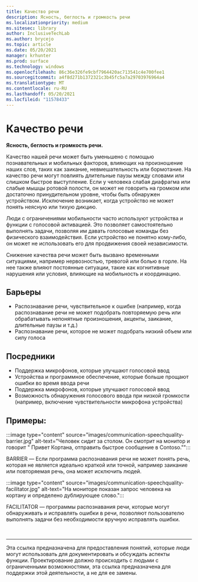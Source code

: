 ```yaml
---
title: Качество речи
description: Ясность, беглость и громкость речи
ms.localizationpriority: medium
ms.sitesec: library
author: InclusiveTechLab
ms.author: brycejo
ms.topic: article
ms.date: 05/20/2021
manager: krhunter
ms.prod: surface
ms.technology: windows
ms.openlocfilehash: 86c36e326fe9cbf7964420ac713541c4e700fee1
ms.sourcegitcommit: a4f8d271b1372321c3b45fc5a7a29703976964a4
ms.translationtype: MT
ms.contentlocale: ru-RU
ms.lasthandoff: 05/20/2021
ms.locfileid: "11578433"
---
```

# <a name="speech-quality"></a>Качество речи

**Ясность, беглость и громкость речи.**

Качество нашей речи может быть уменьшено с помощью познавательных и мобильных факторов, влияющих на произношение наших слов, таких как заикание, невмешательность или бормотание. На качество речи могут повлиять длительные паузы между словами или слишком быстрое выступление. Если у человека слабая диафрагма или слабые мышцы ротовой полости, он может не говорить на громком или достаточно принудительном уровне, чтобы быть обнаружен устройством. Исключение возникает, когда устройство не может понять неясную или тихую дикцию.

Люди с ограничениями мобильности часто используют устройства и функции с голосовой активацией. Это позволяет самостоятельно выполнять задачи, позволяя им давать голосовые команды без физического взаимодействия. Если устройство не понятно кому-либо, он может не использовать его для продвижения своей независимости.

Снижение качества речи может быть вызвано временными ситуациями, например нервозностью, тревогой или болью в горле. На нее также влияют постоянные ситуации, такие как когнитивные нарушения или условия, влияющие на мобильность и координацию.

## <a name="barriers"></a>Барьеры
* Распознавание речи, чувствительное к ошибке (например, когда распознавание речи не может подобрать повторяемую речь или обрабатывать непонятные произношения, акценты, заикание, длительные паузы и т.д.)
* Распознавание речи, которое не может подобрать низкий объем или силу голоса

## <a name="facilitators"></a>Посредники
* Поддержка микрофонов, которые улучшают голосовой ввод
* Устройства и программное обеспечение, которые больше прощают ошибки во время ввода речи
* Поддержка микрофонов, которые улучшают голосовой ввод
* Возможность обнаружения голосового ввода при низкой громкости (например, включение чувствительности микрофона устройства)

## <a name="examples"></a>Примеры:

:::image type="content" source="images/communication-speechquality-barrier.jpg" alt-text="Человек сидит за столом. Он смотрит на монитор и говорит &quot; Привет Кортана, отправить быстрое сообщение в Contoso.&quot;":::

BARRIER — Если программа распознавания речи не может понять речь, которая не является идеально краткой или точной, например заикание или повторяемая речь, она может исключить людей. 

:::image type="content" source="images/communication-speechquality-facilitator.jpg" alt-text="На мониторе показан запрос человека на кортану и определено дублирующее слово.":::

FACILITATOR — программы распознавания речи, которые могут обнаруживать и исправлять ошибки в речи, позволяют пользователю выполнять задачи без необходимости вручную исправлять ошибки.

&nbsp;

[comment]: # (Заявление footer)
___
Эта ссылка предназначена для предоставления понятий, которые люди могут использовать для документировать и обсуждать аспекты функции. Проектирование должно происходить с людьми с ограниченными возможностями, эта ссылка предназначена для поддержки этой деятельности, а не для ее замены. 